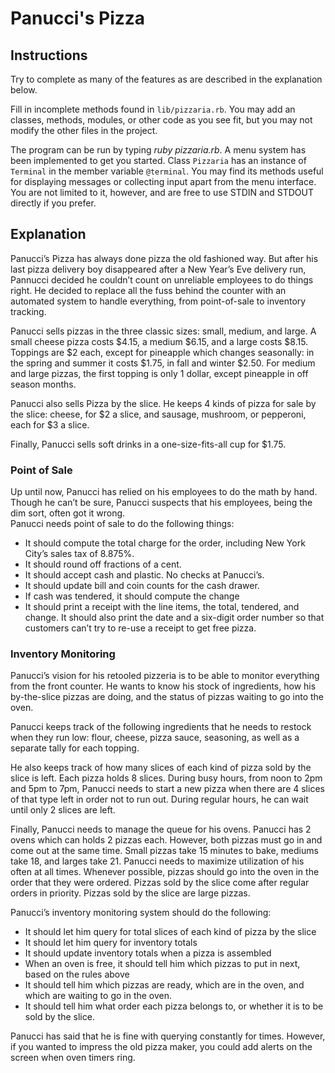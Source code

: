 # Panucci's Pizza #

## Instructions ##
Try to complete as many of the features as are described in the explanation below.

Fill in incomplete methods found in `lib/pizzaria.rb`.  You may add an classes, methods, modules, or other code as you see fit, but you may not modify the other files in the project.

The program can be run by typing *ruby pizzaria.rb*.  A menu system has been implemented to get you started.  Class `Pizzaria` has an instance of `Terminal` in the member variable `@terminal`. 
You may find its methods useful for displaying messages or collecting input apart from the menu interface.  You are not limited to it, however, and are free to use STDIN and STDOUT directly if you prefer.

## Explanation ##
Panucci’s Pizza has always done pizza the old fashioned way.  But after his last pizza delivery boy disappeared after a New Year’s Eve delivery run, Pannucci decided he couldn’t count on unreliable employees to do things right.  He decided to replace all the fuss behind the counter with an automated system to handle everything, from point-of-sale to inventory tracking.  

Panucci sells pizzas in the three classic sizes: small, medium, and large.  A small cheese pizza costs $4.15, a medium $6.15, and a large costs $8.15.  Toppings are $2 each, except for pineapple which changes seasonally: in the spring and summer it costs $1.75, in fall and winter $2.50.  For medium and large pizzas, the first topping is only 1 dollar, except pineapple in off season months.  

Panucci also sells Pizza by the slice.  He keeps 4 kinds of pizza for sale by the slice: cheese, for $2 a slice, and sausage, mushroom, or pepperoni, each for $3 a slice.  

Finally, Panucci sells soft drinks in a one-size-fits-all cup for $1.75.  

### Point of Sale ###
Up until now, Panucci has relied on his employees to do the math by hand.  Though he can’t be sure, Panucci suspects that his employees, being the dim sort, often got it wrong.  
Panucci needs point of sale to do the following things:

* It should compute the total charge for the order, including New York City’s sales tax of 8.875%.
* It should round off fractions of a cent.
* It should accept cash and plastic.  No checks at Panucci’s.
* It should update bill and coin counts for the cash drawer.
* If cash was tendered, it should compute the change
* It should print a receipt with the line items, the total, tendered, and change.  It should also print the date and a six-digit order number so that customers can’t try to re-use a receipt to get free pizza.

### Inventory Monitoring ###
Panucci’s vision for his retooled pizzeria is to be able to monitor everything from the front counter.  He wants to know his stock of ingredients, how his by-the-slice pizzas are doing, and the status of pizzas waiting to go into the oven.

Panucci keeps track of the following ingredients that he needs to restock when they run low: flour, cheese, pizza sauce, seasoning, as well as a separate tally for each topping.  

He also keeps track of how many slices of each kind of pizza sold by the slice is left.  Each pizza holds 8 slices.  During busy hours, from noon to 2pm and 5pm to 7pm, Panucci needs to start a new pizza when there are 4 slices of that type left in order not to run out.  During regular hours, he can wait until only 2 slices are left.  

Finally, Panucci needs to manage the queue for his ovens.  Panucci has 2 ovens which can holds 2 pizzas each.  However, both pizzas must go in and come out at the same time.  Small pizzas take 15 minutes to bake, mediums take 18, and larges take 21.  Panucci needs to maximize utilization of his often at all times.  Whenever possible, pizzas should go into the oven in the order that they were ordered.  Pizzas sold by the slice come after regular orders in priority.  Pizzas sold by the slice are large pizzas.

Panucci’s inventory monitoring system should do the following:

* It should let him query for total slices of each kind of pizza by the slice
* It should let him query for inventory totals
* It should update inventory totals when a pizza is assembled
* When an oven is free, it should tell him which pizzas to put in next, based on the rules above
* It should tell him which pizzas are ready, which are in the oven, and which are waiting to go in the oven.  
* It should tell him what order each pizza belongs to, or whether it is to be sold by the slice.

Panucci has said that he is fine with querying constantly for times.  However, if you wanted to impress the old pizza maker, you could add alerts on the screen when oven timers ring. 

